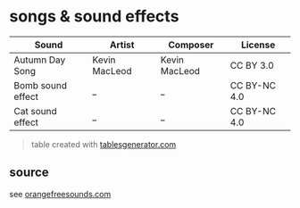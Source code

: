 
# songs & sound effects

| Sound             | Artist        | Composer      | License      |
|-------------------|---------------|---------------|--------------|
| Autumn Day Song   | Kevin MacLeod | Kevin MacLeod | CC BY 3.0    |
| Bomb sound effect | _             | _             | CC BY-NC 4.0 |
| Cat sound effect  | _             | _             | CC BY-NC 4.0 |

>table created with [tablesgenerator.com](https://www.tablesgenerator.com/markdown_tables)

## source
see [orangefreesounds.com](http://www.orangefreesounds.com)
